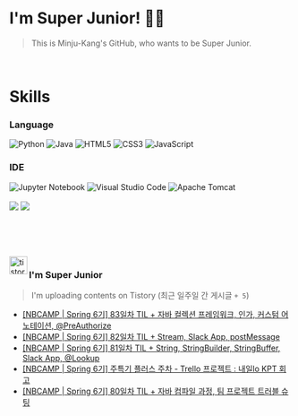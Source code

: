 
# I'm Super Junior! 🐱‍🏍
  > This is Minju-Kang's GitHub, who wants to be Super Junior.

<br>

<h1>Skills</h1>
<h3>Language</h3>
<div sytle="display:inline;">
<img alt="Python" src="https://img.shields.io/badge/Python-3776AB?style=flat-square&logo=Python&logoColor=white"/>
<img alt="Java" src="https://img.shields.io/badge/JAVA-007396?style=flat-square&logo=Java&logoColor=white"/>
<img alt="HTML5" src="https://img.shields.io/badge/HTML5-E34F26?style=flat-square&logo=HTML5&logoColor=white"/>
<img alt="CSS3" src="https://img.shields.io/badge/CSS3-1572B6?style=flat-square&logo=CSS3&logoColor=white"/>
<img alt="JavaScript" src="https://img.shields.io/badge/JavaScript-F7DF1E?style=flat-square&logo=JavaScript&logoColor=black"/>
</div>
<h3>IDE</h3>
<div sytle="display:inline;">
<img alt="Jupyter Notebook" src="https://img.shields.io/badge/Jupyter-F37626?style=flat-square&logo=Jupyter&logoColor=white"/>
<img alt="Visual Studio Code" src="https://img.shields.io/badge/Visual Studio Code-007ACC?style=flat-square&logo=Visual Studio Code&logoColor=white"/>
<img alt="Apache Tomcat" src="https://img.shields.io/badge/Apache Tomcat-F8DC75?style=flat-square&logo=Apache Tomcat&logoColor=black"/>
</div>
<br>

<img src="https://github-readme-stats.vercel.app/api/top-langs/?username=minjukang727" >
<img src="https://github-readme-stats.vercel.app/api?username=MinjuKang727&show_icons=true&theme=radical">

<br><br>


<br>

<img src="https://github.com/MinjuKang727/MinjuKang727/assets/108849480/0ac49170-7c8c-4c99-b0e5-86c414fc591c" alt="tistory-icon_IamSuperJunior" width="32px" align="left">

###  I'm Super Junior
  > I'm uploading contents on Tistory  (최근 일주일 간 게시글 `+ 5`)  

- <a href="https://ajtwltsk.tistory.com/333"> [NBCAMP | Spring 6기] 83일차 TIL + 자바 컬렉션 프레임워크, 인가, 커스텀 어노테이션, @PreAuthorize </a><br>  
- <a href="https://ajtwltsk.tistory.com/332"> [NBCAMP | Spring 6기] 82일차 TIL + Stream, Slack App, postMessage </a><br>  
- <a href="https://ajtwltsk.tistory.com/331"> [NBCAMP | Spring 6기] 81일차 TIL + String, StringBuilder, StringBuffer, Slack App, @Lookup </a><br>  
- <a href="https://ajtwltsk.tistory.com/330"> [NBCAMP | Spring 6기] 주특기 플러스 주차 - Trello 프로젝트 : 내일lo KPT 회고 </a><br>  
- <a href="https://ajtwltsk.tistory.com/329"> [NBCAMP | Spring 6기] 80일차 TIL + 자바 컴파일 과정, 팀 프로젝트 트러블 슈팅 </a><br>  

